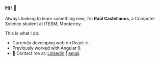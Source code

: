 ### Hi! 👋

Always looking to learn something new, I'm **Raúl Castellanos**, a Computer Science student at ITESM, Monterrey.

This is what I do:
* Currently developing web on React ⚛️.
* Previously worked with Angular 9. 
* 📧 Contact me at: [LinkedIn](https://www.linkedin.com/in/raulcastellanosh/) | [email](mailto:raulcastellanosh@gmail.com).
